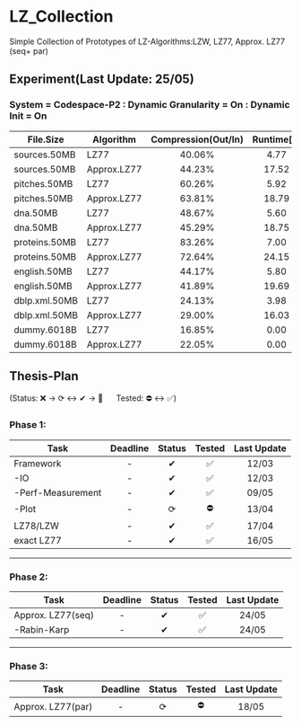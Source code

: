 # LZ_Collection

Simple Collection of Prototypes of LZ-Algorithms:LZW, LZ77, Approx. LZ77 (seq+ par)

## Experiment(Last Update: 25/05)

### System = Codespace-P2 : Dynamic Granularity = On : Dynamic Init = On

|File.Size|Algorithm|Compression(Out/In)|Runtime[s]|Factors(#/In)|Memory([Byte]/In)|
|---------------|---------------|:---------------:|:---------------:|:---------------:|:------------:|
|sources.50MB|LZ77|40.06%|4.77|6.98%|20.00|
|sources.50MB|Approx.LZ77|44.23%|17.52|11.07%|8.08|
|pitches.50MB|LZ77|60.26%|5.92|19.26%|20.00|
|pitches.50MB|Approx.LZ77|63.81%|18.79|15.97%|11.13|
|dna.50MB|LZ77|48.67%|5.60|7.35%|20.00|
|dna.50MB|Approx.LZ77|45.29%|18.75|11.32%|10.01|
|proteins.50MB|LZ77|83.26%|7.00|14.44%|20.00|
|proteins.50MB|Approx.LZ77|72.64%|24.15|18.16%|19.40|
|english.50MB|LZ77|44.17%|5.80|7.11%|20.00|
|english.50MB|Approx.LZ77|41.89%|19.69|10.48%|7.01|
|dblp.xml.50MB|LZ77|24.13%|3.98|4.22%|20.00|
|dblp.xml.50MB|Approx.LZ77|29.00%|16.03|7.26%|4.36|
|dummy.6018B|LZ77|16.85%|0.00|9.70%|20.00|
|dummy.6018B|Approx.LZ77|22.05%|0.00|11.78%|6.94|

## Thesis-Plan

(Status: ❌ &rarr; ⟳ &harr; ✔ &rarr; 🌟 &nbsp;&nbsp;&nbsp;&nbsp; Tested: ⛔ &harr; ✅)


### Phase 1:
|Task               |Deadline   |Status  |Tested     |Last Update|
|-------------------|:---------:|:------:|:---------:|:---------:|
|Framework          |-          |✔       |✅          |12/03      |
| -IO               |-          |✔       |✅          |12/03      |
| -Perf-Measurement |-          |✔       |✅          |09/05      |
| -Plot             |-          |⟳       |⛔          |13/04      |
|LZ78/LZW           |-          |✔       |✅          |17/04      |
|exact LZ77         |-          |✔       |✅          |16/05      |

---
### Phase 2:
|Task               |Deadline   |Status  |Tested     |Last Update|
|-------------------|:---------:|:------:|:---------:|:---------:|
|Approx. LZ77(seq)  |-          |✔       |✅          |24/05      |
| -Rabin-Karp       |-          |✔       |✅          |24/05      |

---
### Phase 3:
|Task               |Deadline   |Status  |Tested     |Last Update|
|-------------------|:---------:|:------:|:---------:|:---------:|
|Approx. LZ77(par)  |-          |⟳       |⛔          |18/05      |


